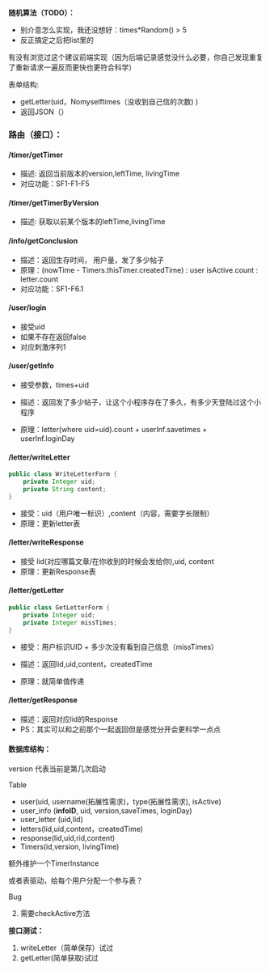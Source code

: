 **随机算法（TODO）：**

- 别介意怎么实现，我还没想好：times*Random() \> 5
- 反正搞定之后把list里的



有没有浏览过这个建议前端实现（因为后端记录感觉没什么必要，你自己发现重复了重新请求一遍反而更快也更符合科学）



表单结构:

- getLetter(uid，Nomyselftimes（没收到自己信的次数) )
- 返回JSON（）



### 路由（接口）：

#### /timer/getTimer 

- 描述: 返回当前版本的version,leftTime, livingTime
- 对应功能：SF1-F1-F5

#### /timer/getTimerByVersion

- 描述: 获取以前某个版本的leftTime,livingTime

#### /info/getConclusion

- 描述：返回生存时间， 用户量，发了多少帖子
- 原理：(nowTime - Timers.thisTimer.createdTime) : user isActive.count : letter.count
- 对应功能：SF1-F6.1

#### /user/login

- 接受uid
- 如果不存在返回false
- 对应刺激序列1

#### /user/getInfo

- 接受参数，times+uid

- 描述：返回发了多少帖子，让这个小程序存在了多久，有多少天登陆过这个小程序
- 原理：letter(where uid=uid).count + userInf.savetimes + userInf.loginDay

#### /letter/writeLetter

```java
public class WriteLetterForm {
    private Integer uid;
    private String content;
}
```

- 接受：uid（用户唯一标识）,content（内容，需要字长限制）
- 原理：更新letter表

#### /letter/writeResponse

- 接受 lid(对应哪篇文章/在你收到的时候会发给你),uid, content
- 原理：更新Response表

#### /letter/getLetter
```java
public class GetLetterForm {
    private Integer uid;
    private Integer missTimes;
}
```
- 接受：用户标识UID + 多少次没有看到自己信息（missTimes）

- 描述：返回lid,uid,content，createdTime
- 原理：就简单值传递

#### /letter/getResponse

- 描述：返回对应lid的Response
- PS：其实可以和之前那个一起返回但是感觉分开会更科学一点点



#### 数据库结构：

version 代表当前是第几次启动

Table 

- user(uid, username(拓展性需求)，type(拓展性需求), isActive)
- user_info    (**infoID**, uid, version,saveTimes, loginDay)
- user_letter (uid,lid)
- letters(lid,uid,content，createdTime)
- response(lid,uid,rid,content)
- Timers(id,version, livingTime)



额外维护一个TimerInstance



或者表驱动，给每个用户分配一个参与表？

Bug

2. 需要checkActive方法





**接口测试：**

1. writeLetter（简单保存）试过
2. getLetter(简单获取)试过
